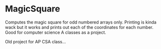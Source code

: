 # MagicSquare
Computes the magic square for odd numbered arrays only. Printing is kinda wack but it works and prints out each of the coordinates for each number. Good for computer science A classes as a project.

Old project for AP CSA class...
